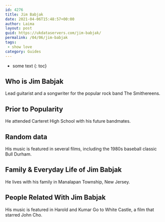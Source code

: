 ```yaml
---
id: 4276
title: Jim Babjak
date: 2021-04-06T15:48:57+00:00
author: Laima
layout: post
guid: https://ukdataservers.com/jim-babjak/
permalink: /04/06/jim-babjak
tags:
 - show love
category: Guides
---
```


* some text
{: toc}


## Who is Jim Babjak
                  
                  
                  
Lead guitarist and a songwriter for the popular rock band The Smithereens.
                  
              
            
              
            
                
                
                
## Prior to Popularity
                  
                  
                  
He attended Carteret High School with his future bandmates.
                  
              
            
              
            
                
                
                
## Random data
                  
                  
                  
His music is featured in several films, including the 1980s baseball classic Bull Durham.
                  
              
            
              
            
                
                
                
## Family & Everyday Life of Jim Babjak
                  
                  
                  
He lives with his family in Manalapan Township, New Jersey.
                  
              
            
              
            
                
                
                
## People Related With Jim Babjak
                  
                  
                  
His music is featured in Harold and Kumar Go to White Castle, a film that starred John Cho.
                  
              
            
              
            
                
              
            
              
              
            
            
              
            
          
          
          